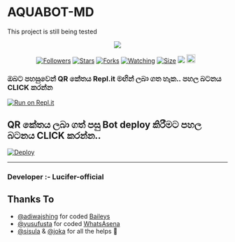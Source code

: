 # AQUABOT-MD
This project is still being tested
<p align="center"> <a href="github.com/mr-luciferyt?e"><img align="center" src="https://telegra.ph/file/eec58b0205626e92fd0e9.jpg"/></a>
 <p align="center">
<a href="https://github.com/mr-luciferyt/MR-LUCIFER-MD"><img title="Followers" src="https://img.shields.io/github/followers/mr-luciferyt=flat-square"></a>
<a href="https://github.com/mr-luciferyt/MR-LUCIFER-MD/stargazers/"><img title="Stars" src="https://img.shields.io/github/stars/mr-luciferyt/MR-LUCIFER-MD?color=blue&style=flat-square"></a>
<a href="https://github.com/mr-luciferyt/MR-LUCIFER-MD/network/members"><img title="Forks" src="https://img.shields.io/github/forks/sanuwaofficial/AQUABOT-MD?color=red&style=flat-square"></a>
<a href="https://github.com/mr-luciferyt/MR-LUCIFER-MD/watchers"><img title="Watching" src="https://img.shields.io/github/watchers/sanuwaofficial/AQUABOT-MD?label=Watchers&color=blue&style=flat-square"></a>
<a href="https://github.com/mr-luciferyt/MR-LUCIFER-MD"><img title="Size" src="https://img.shields.io/github/repo-size/sanuwaofficial/AQUABOT-MD?style=flat-square&color=green"></a>
<a href="https://hits.seeyoufarm.com"><img src="https://hits.seeyoufarm.com/api/count/incr/badge.svg?url=https://github.com/sanuwaofficial/AQUABOT-MD&count_bg=%2379C83D&title_bg=%23555555&icon=probot.svg&icon_color=%2300FF6D&title=hits&edge_flat=false"/></a>
<a href="https://github.com/mr-luciferyt/MR-LUCIFER-MD/graphs/commit-activity"><img height="20" src="https://img.shields.io/badge/Maintained%3F-yes-green.svg"></a>&nbsp;&nbsp;
</p>
<p align='center'>
    </p>
    
  ### ඔබට පහසුවෙන් QR කේතය Repl.it මඟින් ලබා ගත හැක.. පහල බටනය CLICK කරන්න

[![Run on Repl.it](https://repl.it/badge/github/quiec/whatsasena)](https://replit.com/@MagmaGaming/AQUABOT-MDV2?v=1)

## QR කේතය ලබා ගත් පසු Bot deploy කිරීමට පහල බටනය CLICK කරන්න..
[![Deploy](https://www.herokucdn.com/deploy/button.svg)](https://heroku.com/deploy?template=https://github.com/mr-luciferyt/MR-LUCIFER-MD)

---------------------------------   

 ###  Developer :- Lucifer-official 

## Thanks To
- [@adiwajshing](https://github.com/adiwajshing/) for coded [Baileys](https://github.com/adiwajshing/Baileys) 
- [@yusufusta](https://github.com/yusufusta/) for coded [WhatsAsena](https://github.com/yusufusta/WhatsAsena) 
- [@sisula](https://github.com/sisula/) & [@joka](https://github.com/MrJoka-Thejaka/) for all the helps 🤝
 
  
 
